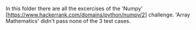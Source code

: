 In this folder there are all the excercises of the 'Numpy' [https://www.hackerrank.com/domains/python/numpy/2] challenge.
'Array Mathematics' didn't pass none of the 3 test cases. 